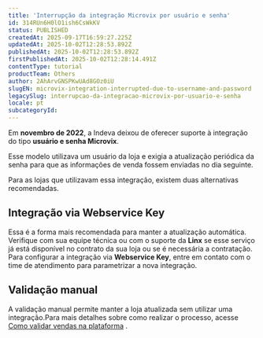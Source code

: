 ```yaml
---
title: 'Interrupção da integração Microvix por usuário e senha'
id: 314RUn6H0lO1ish6CsWkKV
status: PUBLISHED
createdAt: 2025-09-17T16:59:27.225Z
updatedAt: 2025-10-02T12:28:53.892Z
publishedAt: 2025-10-02T12:28:53.892Z
firstPublishedAt: 2025-10-02T12:28:14.491Z
contentType: tutorial
productTeam: Others
author: 2AhArvGNSPKwUAd8GOz0iU
slugEN: microvix-integration-interrupted-due-to-username-and-password
legacySlug: interrupcao-da-integracao-microvix-por-usuario-e-senha
locale: pt
subcategoryId: 
---
```


Em **novembro de 2022**, a Indeva deixou de oferecer suporte à integração do tipo **usuário e senha Microvix**.  

Esse modelo utilizava um usuário da loja e exigia a atualização periódica da senha para que as informações de venda fossem enviadas no dia seguinte.  

Para as lojas que utilizavam essa integração, existem duas alternativas recomendadas.  

## Integração via Webservice Key

Essa é a forma mais recomendada para manter a atualização automática. Verifique com sua equipe técnica ou com o suporte da **Linx** se esse serviço já está disponível no contrato da sua loja ou se é necessária a contratação. Para configurar a integração via **Webservice Key**, entre em contato com o time de atendimento para parametrizar a nova integração.  

## Validação manual

A validação manual permite manter a loja atualizada sem utilizar uma integração.Para mais detalhes sobre como realizar o processo, acesse [Como validar vendas na plataforma](/pt/tutorial/como-validar-vendas-na-plataforma-indeva--5GRLWlRabZKTm3Ina5PpI7) .  

